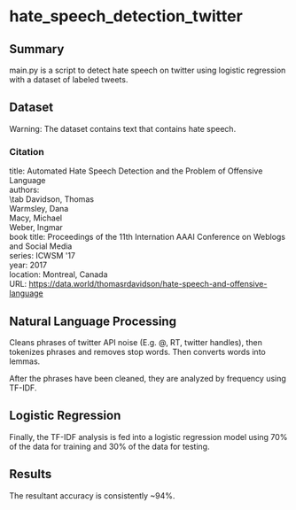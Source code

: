 # hate_speech_detection_twitter
## Summary
main.py is a script to detect hate speech on twitter using logistic regression with a dataset of labeled tweets.

## Dataset
Warning: The dataset contains text that contains hate speech.

### Citation
title: Automated Hate Speech Detection and the Problem of Offensive Language\
authors:\
\tab  Davidson, Thomas\
  Warmsley, Dana\
  Macy, Michael\
  Weber, Ingmar\
book title: Proceedings of the 11th Internation AAAI Conference on Weblogs and Social Media\
series: ICWSM '17\
year: 2017\
location: Montreal, Canada\
URL: https://data.world/thomasrdavidson/hate-speech-and-offensive-language



## Natural Language Processing
Cleans phrases of twitter API noise (E.g. @, RT, twitter handles), then tokenizes phrases and removes stop words. Then converts words into lemmas.

After the phrases have been cleaned, they are analyzed by frequency using TF-IDF.

## Logistic Regression

Finally, the TF-IDF analysis is fed into a logistic regression model using 70% of the data for training and 30% of the data for testing.

## Results

The resultant accuracy is consistently ~94%.
